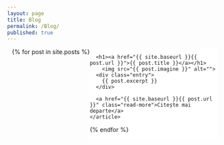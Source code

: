```yaml
---
layout: page
title: Blog
permalink: /Blog/
published: true
---
```

<style>
.posts{
	display: flex;
	flex-wrap: wrap;
	justify-content: center;
}
	.post{
		width: 100%;
		max-width: 300px;
		background: #fff;
	}
	.post img{
		height: 300px;
		width: 300px;
		object-fit: cover;
	}
	.post h1{
		font-size: 1.5em;
		padding: 10px;
	}
</style>
<div class="posts">
  {% for post in site.posts %}
    <article class="post">

      <h1><a href="{{ site.baseurl }}{{ post.url }}">{{ post.title }}</a></h1>
		<img src="{{ post.imagine }}" alt="">
      <div class="entry">
        {{ post.excerpt }}
      </div>

      <a href="{{ site.baseurl }}{{ post.url }}" class="read-more">Citește mai departe</a>
    </article>
  {% endfor %}
</div>
